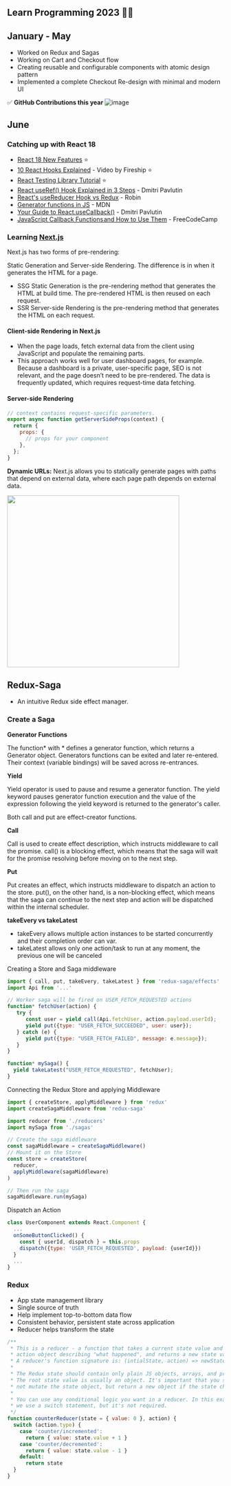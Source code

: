 ## Learn Programming 2023 🧑‍💻

## January - May
- Worked on Redux and Sagas
- Working on Cart and Checkout flow
- Creating reusable and configurable components with atomic design pattern
- Implemented a complete Checkout Re-design with minimal and modern UI

✅ **GitHub Contributions this year**
![image](https://github.com/abhiramready/Habit-System/assets/40287643/99c23a37-d5ad-4057-bb42-6ee253da26d6)


## June
### Catching up with React 18
- [React 18 New Features](https://www.freecodecamp.org/news/react-18-new-features/) ⭐
- [10 React Hooks Explained](https://www.youtube.com/watch?v=TNhaISOUy6Q) - Video by Fireship ⭐
- [React Testing Library Tutorial](https://www.robinwieruch.de/react-testing-library/) ⭐
- [React useRef() Hook Explained in 3 Steps](https://dmitripavlutin.com/react-useref/)  - Dmitri Pavlutin
- [React's useReducer Hook vs Redux](https://www.robinwieruch.de/redux-vs-usereducer/) - Robin
- [Generator functions in JS](https://developer.mozilla.org/en-US/docs/Web/JavaScript/Reference/Statements/function*) - MDN
- [Your Guide to React.useCallback()](https://dmitripavlutin.com/react-usecallback/) - Dmitri Pavlutin
- [JavaScript Callback Functions and How to Use Them](https://www.freecodecamp.org/news/javascript-callback-functions-what-are-callbacks-in-js-and-how-to-use-them/) - FreeCodeCamp

### Learning [Next.js](https://nextjs.org/learn/foundations/about-nextjs)
Next.js has two forms of pre-rendering:  

Static Generation and Server-side Rendering. The difference is in when it generates the HTML for a page.
- SSG Static Generation is the pre-rendering method that generates the HTML at build time. The pre-rendered HTML is then reused on each request.
- SSR Server-side Rendering is the pre-rendering method that generates the HTML on each request.

#### Client-side Rendering in Next.js
- When the page loads, fetch external data from the client using JavaScript and populate the remaining parts.
- This approach works well for user dashboard pages, for example. Because a dashboard is a private, user-specific page, SEO is not relevant, and the page doesn’t need to be pre-rendered. The data is frequently updated, which requires request-time data fetching.

#### Server-side Rendering
```javascript
// context contains request-specific parameters.
export async function getServerSideProps(context) {
  return {
    props: {
      // props for your component
    },
  };
}
```
**Dynamic URLs:** Next.js allows you to statically generate pages with paths that depend on external data, where each page path depends on external data.

 <img src="https://github.com/abhiramready/Habit-System/assets/40287643/4f55fdca-4753-492c-a86a-28a2ddf1682f" width="400"> 

## Redux-Saga
- An intuitive Redux side effect manager.

### Create a Saga

**Generator Functions**

The function* with * defines a generator function, which returns a Generator object. Generators functions can be exited and later re-entered. Their context (variable bindings) will be saved across re-entrances. 

**Yield**

Yield operator is used to pause and resume a generator function. The yield keyword pauses generator function execution and the value of the expression following the yield keyword is returned to the generator's caller.

Both call and put are effect-creator functions.

**Call**

 Call is used to create effect description, which instructs middleware to call the promise. call() is a blocking effect, which means that the saga will wait for the promise resolving before moving on to the next step.

**Put**

Put creates an effect, which instructs middleware to dispatch an action to the store. put(), on the other hand, is a non-blocking effect, which means that the saga can continue to the next step and action will be dispatched within the internal scheduler.

**takeEvery vs takeLatest**
- takeEvery allows multiple action instances to be started concurrently and their completion order can var.
- takeLatest allows only one action/task to run at any moment, the previous one will be canceled

Creating a Store and Saga middleware

```JavaScript
import { call, put, takeEvery, takeLatest } from 'redux-saga/effects'
import Api from '...'

// Worker saga will be fired on USER_FETCH_REQUESTED actions
function* fetchUser(action) {
   try {
      const user = yield call(Api.fetchUser, action.payload.userId);
      yield put({type: "USER_FETCH_SUCCEEDED", user: user});
   } catch (e) {
      yield put({type: "USER_FETCH_FAILED", message: e.message});
   }
}

function* mySaga() {
  yield takeLatest("USER_FETCH_REQUESTED", fetchUser);
}
```
Connecting the Redux Store and applying Middleware
```JavaScript
import { createStore, applyMiddleware } from 'redux'
import createSagaMiddleware from 'redux-saga'

import reducer from './reducers'
import mySaga from './sagas'

// Create the saga middleware
const sagaMiddleware = createSagaMiddleware()
// Mount it on the Store
const store = createStore(
  reducer,
  applyMiddleware(sagaMiddleware)
)

// Then run the saga
sagaMiddleware.run(mySaga)
```
Dispatch an Action
```JavaScript
class UserComponent extends React.Component {
  ...
  onSomeButtonClicked() {
    const { userId, dispatch } = this.props
    dispatch({type: 'USER_FETCH_REQUESTED', payload: {userId}})
  }
  ...
}
```
### Redux
- App state management library
- Single source of truth
- Help implement top-to-bottom data flow
- Consistent behavior, persistent state across application
- Reducer helps transform the state

```JavaScript
/**
 * This is a reducer - a function that takes a current state value and an
 * action object describing "what happened", and returns a new state value.
 * A reducer's function signature is: (intialState, action) => newState
 *
 * The Redux state should contain only plain JS objects, arrays, and primitives.
 * The root state value is usually an object. It's important that you should
 * not mutate the state object, but return a new object if the state changes.
 *
 * You can use any conditional logic you want in a reducer. In this example,
 * we use a switch statement, but it's not required.
 */
function counterReducer(state = { value: 0 }, action) {
  switch (action.type) {
    case 'counter/incremented':
      return { value: state.value + 1 }
    case 'counter/decremented':
      return { value: state.value - 1 }
    default:
      return state
  }
}
```
